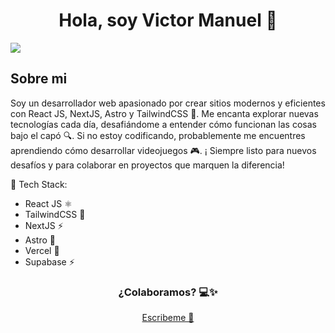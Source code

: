 <div align="center">
  <h1>Hola, soy Victor Manuel 👋</h1>
</div>
<img src="https://res.cloudinary.com/vicdev/image/upload/fl_preserve_transparency/v1729816376/q3xszyzebtb3czecbqx3.jpg?_s=public-apps">

## Sobre mi

Soy un desarrollador web apasionado por crear sitios modernos y eficientes con React JS, NextJS, Astro y TailwindCSS 🚀. Me encanta explorar nuevas tecnologías cada día, desafiándome a entender cómo funcionan las cosas bajo el capó 🔍. Si no estoy codificando, probablemente me encuentres aprendiendo cómo desarrollar videojuegos 🎮. ¡ Siempre listo para nuevos desafíos y para colaborar en proyectos que marquen la diferencia!

📍 Tech Stack:

- React JS ⚛️
- TailwindCSS 💨
- NextJS ⚡
- Astro 🌠
- Vercel 🚀
- Supabase ⚡

<div align="center">
 <h3 align="center" > ¿Colaboramos? 💻✨</h3>
<a align="center" href="mailto:victormel2003@gmail.com">Escribeme 📨 </a> 
</div>
